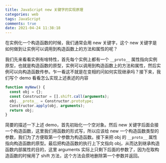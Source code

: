 ```yaml
---
title: JavaScript new 关键字的实现原理
categories: web
tags: JavaScript
comments: true
date: 2021-04-24 11:38:18
---
```


在实例化一个构造函数的时候，我们通常会用 new 关键字，这个 new 关键字是如何做到让实例可以调用到构造函数上的方法和属性的呢？

我们先来看看实例有啥特性，首先每个实例上都有一个 `__proto__` 属性指向实例原型，也就是构造函数的原型，实例可以调用到构造函数上的方法和属性，然后实例可以向构造函数传参。乍一看这不就是在变相的问如何实现继承吗？接下来，我们写个 demo 看看怎么实现上述表述的内容

```js
function myNew() {
  const obj = {};
  const Constructor = [].shift.call(arguments);
  obj.__proto__ = Constructor.prototype;
  Constructor.apply(obj, arguments);
  return obj;
}
```

简要的描述一下上述 demo，首先初始化一个空对象。然后 new 关键字后面会接一个构造函数，这里我们用函数的形式写，所以应该给 new 一个构造函数类型的参数，我们为了方便取第一个参数为构造函数。接下来把 obj 的 `__proto__` 属性指向构造函数的原型。最后把构造函数的执行上下文指向 obj，从而达到继承构造函数内部属性的目的，这里 arguments 实际上只剩下后面的参数了，因为在取构造函数的时候用了 shift 方法，这个方法会原地删除第一个参数并返回。